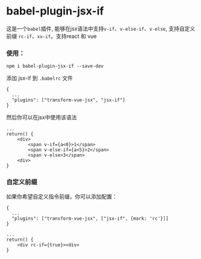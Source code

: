 # babel-plugin-jsx-if
这是一个<code>babel</code>插件, 能够在jsx语法中支持<code>v-if</code>、<code>v-else-if</code>、<code>v-else</code>, 支持自定义前缀 <code>rc-if</code>、<code>xx-if</code>。支持react 和 vue

### 使用：
```
npm i babel-plugin-jsx-if --save-dev
```
添加 jsx-if 到 <code>.babelrc</code> 文件
```
{
  ...
  "plugins": ["transform-vue-jsx", "jsx-if"]
}
```
然后你可以在jsx中使用该语法
```
...
return() {
    <div>
        <span v-if={a<0}>1</span>
        <span v-else-if={a<5}>2</span>
        <span v-else>3</span>
    <div>
}
```

### 自定义前缀
如果你希望自定义指令前缀，你可以添加配置：
```
{
  ...
  "plugins": ["transform-vue-jsx", ["jsx-if", {mark: 'rc'}]]
}
```
```
...
return() {
    <div rc-if={true}><div>
}
```
